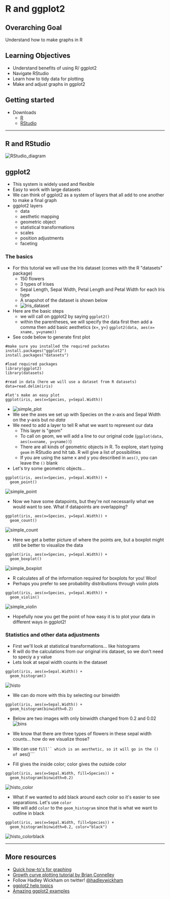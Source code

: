 
# R and ggplot2 
## Overarching Goal  
Understand how to make graphs in R 

## Learning Objectives
* Understand benefits of using R/ ggplot2
* Navigate RStudio
* Learn how to tidy data for plotting
* Make and adjust graphs in ggplot2

## Getting started
* Downloads
  * [R](https://www.r-project.org/)
  * [RStudio](https://www.rstudio.com/products/rstudio/)
  
---

## R and RStudio
![RStudio_diagram](https://github.com/dunivint/ggplot2_tutorial/blob/master/Images/RStudio_diagram.jpg)




## ggplot2
* This system is widely used and flexible
* Easy to work with large datasets
* We can think of ggplot2 as a system of layers that all add to one another to make a final graph
* ggplot2 layers
    * data
    * aesthetic mapping
    * geometric object
    * statistical transformations
    * scales
    * position adjustments
    * faceting
 
### The basics
  * For this tutorial we will use the Iris dataset (comes with the R "datasets" package)
    * 150 flowers
    * 3 types of Irises
    * Sepal Length, Sepal Width, Petal Length and Petal Width for each Iris type
    * A snapshot of the dataset is shown below
    * ![Iris_dataset](https://github.com/dunivint/ggplot2_tutorial/blob/master/Images/Iris_dataset.jpg)
  * Here are the basic steps
    * we will call on ggplot2 by saying ```ggplot2()```
    * within the parentheses, we will specify the data first then add a comma then add basic aesthetics (x=, y=) ```ggplot2(data, aes(x= xname, y=yname))```
  * See code below to generate first plot
 
 ```
 #make sure you installed the required packates
install.packages("ggplot2")
install.packages("datasets")

#load required packages
library(ggplot2)
library(datasets)

#read in data (here we will use a dataset from R datasets)
data=read.delim(iris)

#let's make an easy plot
ggplot(iris, aes(x=Species, y=Sepal.Width))
```
* ![simple_plot](https://github.com/dunivint/ggplot2_tutorial/blob/master/Images/Simple_plot.jpeg)
* We see the axes we set up with Species on the x-axis and Sepal Width on the y-axis but _no data_
* We need to add a layer to tell R what we want to represent our data
  * This layer is "geom"
  * To call on geom, we will add a line to our original code (```ggplot(data, aes(x=xname, y=yname))```)
  * There are all kinds of geometric objects in R. To explore, start typing ```geom``` in RStudio and hit tab. R will give a list of possibilities
  * If you are using the same x and y you described in ```aes()```, you can leave the ```()``` blank
* Let's try some geometric objects...
```
ggplot(iris, aes(x=Species, y=Sepal.Width)) +
  geom_point()
```
![simple_point](https://github.com/dunivint/ggplot2_tutorial/blob/master/Images/simple_point.jpeg)

* Now we have some datapoints, but they're not necessarily what we would want to see. What if datapoints are overlapping?
```
ggplot(iris, aes(x=Species, y=Sepal.Width)) +
  geom_count()
```
![simple_count](https://github.com/dunivint/ggplot2_tutorial/blob/master/Images/simple_count.jpeg)
* Here we get a better picture of where the points are, but a boxplot might still be better to visualize the data
```
ggplot(iris, aes(x=Species, y=Sepal.Width)) +
  geom_boxplot()
```
![simple_boxplot](https://github.com/dunivint/ggplot2_tutorial/blob/master/Images/simple_boxplot.jpeg)

* R calculates all of the information required for boxplots for you! Woo!
* Perhaps you prefer to see probability distributions through violin plots
```
ggplot(iris, aes(x=Species, y=Sepal.Width)) +
  geom_violin()
```
![simple_violin](https://github.com/dunivint/ggplot2_tutorial/blob/master/Images/simple_violin.jpeg)

* Hopefully now you get the point of how easy it is to plot your data in different ways in ggplot2! 


### Statistics and other data adjustments
* First we'll look at statistical transformations... like histograms
* R will do the calculations from our original iris dataset, so we don't need to speciy a y value
* Lets look at sepal width counts in the dataset
```
ggplot(iris, aes(x=Sepal.Width)) +
  geom_histogram()
```
![histo](https://github.com/dunivint/ggplot2_tutorial/blob/master/Images/histo.jpg)

* We can do more with this by selecting our binwidth
```
ggplot(iris, aes(x=Sepal.Width)) +
  geom_histogram(binwidth=0.2)
```
* Below are two images with only binwidth changed from 0.2 and 0.02
![bins](https://github.com/dunivint/ggplot2_tutorial/blob/master/Images/bins.jpg)

* We know that there are three types of flowers in these sepal width counts... how do we visualize those?
 * We can use ```fill`` which is an aesthetic, so it will go in the () of ```aes()```
 * Fill gives the inside color; color gives the outside color
```
ggplot(iris, aes(x=Sepal.Width, fill=Species)) +
  geom_histogram(binwidth=0.2)
```
![histo_color](https://github.com/dunivint/ggplot2_tutorial/blob/master/Images/histo.color.jpeg)

 * What if we wanted to add black around each color so it's easier to see separations. Let's use ```color```
 * We will add ```color``` to the ```geom_histogram``` since that is what we want to outline in black
```
ggplot(iris, aes(x=Sepal.Width, fill=Species)) +
  geom_histogram(binwidth=0.2, color="black")
```
![histo_colorblack](https://github.com/dunivint/ggplot2_tutorial/blob/master/Images/histo.black.color.jpeg)

---
## More resources
* [Quick how-to's for graphing](http://www.cookbook-r.com/Graphs/)
* [Growth curve plotting tutorial by Brian Connelley](http://bconnelly.net/2014/04/analyzing-microbial-growth-with-r/)
* Follow Hadley Wickham on twitter! [@hadleywickham](https://twitter.com/hadleywickham)
* [ggplot2 help topics](http://docs.ggplot2.org/current/index.html)
* [Amazing ggplot2 examples](http://r-statistics.co/Top50-Ggplot2-Visualizations-MasterList-R-Code.html)
